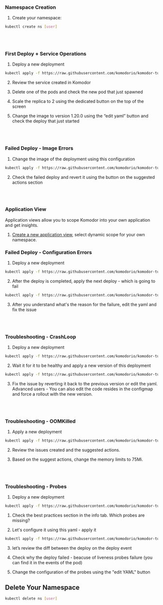 ### Namespace Creation

1. Create your namespace:

```bash
kubectl create ns [user]
```

<br>
<br>

### First Deploy + Service Operations

1. Deploy a new deployment

```bash
kubectl apply -f https://raw.githubusercontent.com/komodorio/komodor-tutorials/master/deploys-scenarios/failed-deploy-image-pull-backoff/nginx-image-healthy.yaml -n [user]
```

2. Review the service created in Komodor

2. Delete one of the pods and check the new pod that just spawned

3. Scale the replica to 2 using the dedicated button on the top of the screen

4. Change the image to version 1.20.0 using the “edit yaml” button and check the deploy that just started

<br>
<br>

### Failed Deploy - Image Errors

1. Change the image of the deployment using this configuration

```bash
kubectl apply -f https://raw.githubusercontent.com/komodorio/komodor-tutorials/master/deploys-scenarios/failed-deploy-image-pull-backoff/imagepullbackoff.yaml -n [user]]
```

2. Check the failed deploy and revert it using the button on the suggested actions section

<br>
<br>

### Application View

Application views allow you to scope Komodor into your own application and get insights. 

1. [Create a new application view](https://app.komodor.com/app-view/new), select dynamic scope for your own namespace.
   

### Failed Deploy - Configuration Errors

1. Deploy a new deployment

```bash
kubectl apply -f https://raw.githubusercontent.com/komodorio/komodor-tutorials/master/deploys-scenarios/failed-deploy-creation-config-error/healthy-deploy.yaml -n [user]
```

2. After the deploy is completed, apply the next deploy - which is going to fail

```bash
kubectl apply -f https://raw.githubusercontent.com/komodorio/komodor-tutorials/master/deploys-scenarios/failed-deploy-creation-config-error/createcontainerconfigerror.yaml -n [user]
```

3. After you understand what's the reason for the failure, edit the yaml and fix the issue

<br>
<br>

### Troubleshooting - CrashLoop

1. Deploy a new deployment

```bash
kubectl apply -f https://raw.githubusercontent.com/komodorio/komodor-tutorials/master/failure-scenarios/application-error-with-exception/simple-application.yaml -n [user]
```

2. Wait it for it to be healthy and apply a new version of this deployment

```bash
kubectl apply -f https://raw.githubusercontent.com/komodorio/komodor-tutorials/master/failure-scenarios/application-error-with-exception/application-error.yaml -n [user]
```

3. Fix the issue by reverting it back to the previous version or edit the yaml.
   Advanced users - You can also edit the code resides in the configmap and force a rollout with the new version.

<br>
<br>

### Troubleshooting - OOMKilled

1. Apply a new deployment

```bash
kubectl apply -f https://raw.githubusercontent.com/komodorio/komodor-tutorials/master/failure-scenarios/OOMKilled/oom.yaml -n [user]
```

2. Review the issues created and the suggested actions.

3. Based on the suggest actions, change the memory limits to 75Mi.

<br>
<br>

### Troubleshooting - Probes

1. Deploy a new deployment

```bash
kubectl apply -f https://raw.githubusercontent.com/komodorio/komodor-tutorials/add-ready-live-example/failure-scenarios/ready-live-failure/healthy-app.yaml -n [user]
```

1. Check the best practices section in the info tab. Which probes are missing?

2. Let's configure it using this yaml - apply it

```bash
kubectl apply -f https://raw.githubusercontent.com/komodorio/komodor-tutorials/add-ready-live-example/failure-scenarios/ready-live-failure/fail-both.yaml -n [user]
```

3. let’s review the diff between the deploy on the deploy event

4. Check why the deploy failed - beacuse of liveness probes failure (you can find it in the events of the pod)

5. Change the configuration of the probes using the "edit YAML" button

## Delete Your Namespace

```bash
kubectl delete ns [user]
```
